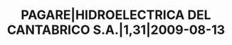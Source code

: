 ---
layout: asset
title: PAGARE|HIDROELECTRICA DEL CANTABRICO S.A.|1,31|2009-08-13
isin: ES05060252H9
---